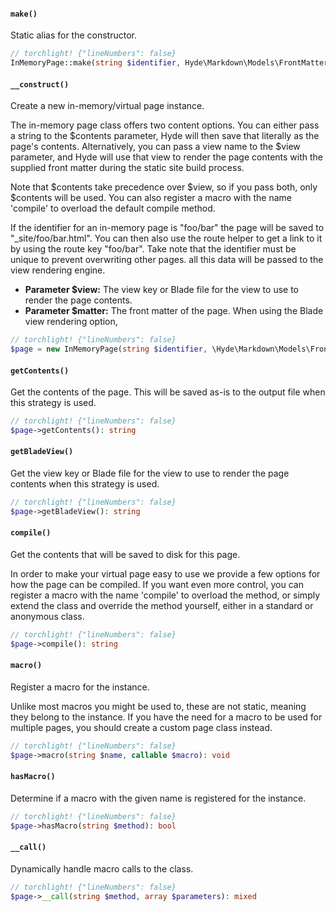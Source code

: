 <section id="in-memory-page-methods">

<!-- Start generated docs for Hyde\Pages\InMemoryPage -->
<!-- Generated by HydePHP DocGen script at 2023-03-10 20:27:44 in 0.50ms -->

#### `make()`

Static alias for the constructor.

```php
// torchlight! {"lineNumbers": false}
InMemoryPage::make(string $identifier, Hyde\Markdown\Models\FrontMatter|array $matter, string $contents, string $view): static
```

#### `__construct()`

Create a new in-memory/virtual page instance.

The in-memory page class offers two content options. You can either pass a string to the $contents parameter, Hyde will then save that literally as the page&#039;s contents. Alternatively, you can pass a view name to the $view parameter, and Hyde will use that view to render the page contents with the supplied front matter during the static site build process.

Note that $contents take precedence over $view, so if you pass both, only $contents will be used. You can also register a macro with the name &#039;compile&#039; to overload the default compile method.

If the identifier for an in-memory page is &quot;foo/bar&quot; the page will be saved to &quot;_site/foo/bar.html&quot;. You can then also use the route helper to get a link to it by using the route key &quot;foo/bar&quot;. Take note that the identifier must be unique to prevent overwriting other pages. all this data will be passed to the view rendering engine.
- **Parameter $view:** The view key or Blade file for the view to use to render the page contents.
- **Parameter $matter:** The front matter of the page. When using the Blade view rendering option,


```php
// torchlight! {"lineNumbers": false}
$page = new InMemoryPage(string $identifier, \Hyde\Markdown\Models\FrontMatter|array $matter, string $contents, string $view): void
```

#### `getContents()`

Get the contents of the page. This will be saved as-is to the output file when this strategy is used.

```php
// torchlight! {"lineNumbers": false}
$page->getContents(): string
```

#### `getBladeView()`

Get the view key or Blade file for the view to use to render the page contents when this strategy is used.

```php
// torchlight! {"lineNumbers": false}
$page->getBladeView(): string
```

#### `compile()`

Get the contents that will be saved to disk for this page.

In order to make your virtual page easy to use we provide a few options for how the page can be compiled. If you want even more control, you can register a macro with the name &#039;compile&#039; to overload the method, or simply extend the class and override the method yourself, either in a standard or anonymous class.

```php
// torchlight! {"lineNumbers": false}
$page->compile(): string
```

#### `macro()`

Register a macro for the instance.

Unlike most macros you might be used to, these are not static, meaning they belong to the instance. If you have the need for a macro to be used for multiple pages, you should create a custom page class instead.

```php
// torchlight! {"lineNumbers": false}
$page->macro(string $name, callable $macro): void
```

#### `hasMacro()`

Determine if a macro with the given name is registered for the instance.

```php
// torchlight! {"lineNumbers": false}
$page->hasMacro(string $method): bool
```

#### `__call()`

Dynamically handle macro calls to the class.

```php
// torchlight! {"lineNumbers": false}
$page->__call(string $method, array $parameters): mixed
```

<!-- End generated docs for Hyde\Pages\InMemoryPage -->

</section>
